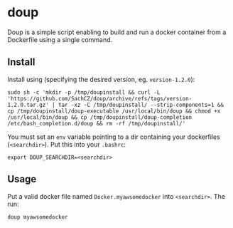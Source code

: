# doup

Doup is a simple script enabling to build and run a docker container from a Dockerfile using a single command.

## Install
Install using (specifying the desired version, eg. `version-1.2.0`):

```
sudo sh -c 'mkdir -p /tmp/doupinstall && curl -L 'https://github.com/SachCZ/doup/archive/refs/tags/version-1.2.0.tar.gz' | tar -xz -C /tmp/doupinstall/ --strip-components=1 && cp /tmp/doupinstall/doup-executable /usr/local/bin/doup && chmod +x /usr/local/bin/doup && cp /tmp/doupinstall/doup-completion /etc/bash_completion.d/doup && rm -rf /tmp/doupinstall/'
```

You must set an `env` variable pointing to a dir containing your dockerfiles (`<searchdir>`). Put this into your
`.bashrc`:

```
export DOUP_SEARCHDIR=<searchdir>
```

## Usage
Put a valid docker file named `Docker.myawsomedocker` into `<searchdir>`. The run:

```
doup myawsomedocker
```
